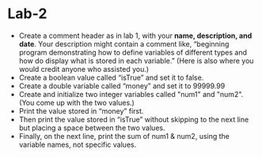 # Lab-2

-	Create a comment header as in lab 1, with your **name, description, and date**.  Your description might contain a comment like, “beginning program demonstrating how to define variables of different types and how do display what is stored in each variable.”  (Here is also where you would credit anyone who assisted you.)
-	Create a boolean value called “isTrue” and set it to false.
-	Create a double variable called “money” and set it to 99999.99
-	Create and initialize two integer variables called "num1" and "num2".  (You come up with the two values.)
-	Print the value stored in “money” first.
-	Then print the value stored in “isTrue” without skipping to the next line but placing a space between the two values.
-	Finally, on the next line, print the sum of num1 & num2, using the variable names, not specific values.

